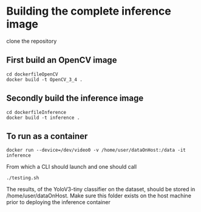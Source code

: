 # Building the complete inference image 
clone the repository

## First build an OpenCV image

```
cd dockerfileOpenCV
docker build -t OpenCV_3_4 .
```

## Secondly build the inference image

```
cd dockerfileInference
docker build -t inference .
```

## To run as a container

```
docker run --device=/dev/video0 -v /home/user/dataOnHost:/data -it inference
```

From which a CLI should launch and one should call

```
./testing.sh
```

The results, of the YoloV3-tiny classifier on the dataset, should be stored in /home/user/dataOnHost. Make sure this folder exists on the host machine prior to deploying the inference container

